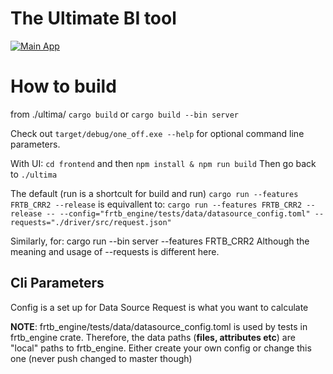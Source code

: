 # The Ultimate BI tool
[![Main App](https://github.com/ultima-ib/ultima/actions/workflows/main.yml/badge.svg?branch=master)](https://github.com/ultima-ib/ultima/actions/workflows/main.yml)


# How to build
from ./ultima/
```cargo build``` or ```cargo build --bin server```

Check out ```target/debug/one_off.exe --help``` for optional command line parameters.

With UI:
```cd frontend``` and then ```npm install & npm run build```
Then go back to ```./ultima```

The default (run is a shortcult for build and run)
```cargo run --features FRTB_CRR2 --release```
is equivallent to:
```cargo run --features FRTB_CRR2 --release -- --config="frtb_engine/tests/data/datasource_config.toml" --requests="./driver/src/request.json"```

Similarly, for:
cargo run --bin server --features FRTB_CRR2
Although the meaning and usage of --requests is different here.

## Cli Parameters
Config is a set up for Data Source
Request is what you want to calculate

**NOTE**: frtb_engine/tests/data/datasource_config.toml is used by tests in frtb_engine crate. Therefore, the data paths (**files, attributes etc**) are "local" paths to frtb_engine. Either create your own config or change this one (never push changed to master though)
